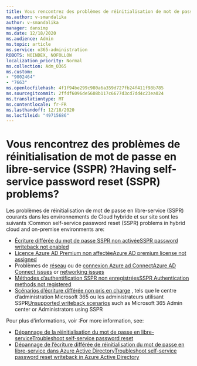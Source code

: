 ```yaml
---
title: Vous rencontrez des problèmes de réinitialisation de mot de passe en libre-service (SSPR) ?
ms.author: v-smandalika
author: v-smandalika
manager: dansimp
ms.date: 12/18/2020
ms.audience: Admin
ms.topic: article
ms.service: o365-administration
ROBOTS: NOINDEX, NOFOLLOW
localization_priority: Normal
ms.collection: Adm_O365
ms.custom:
- "9002464"
- "7663"
ms.openlocfilehash: 4f1f94be299c980a6a359d727fb24f411f98b785
ms.sourcegitcommit: 2ffdf6096de5608b117c6677d3cd7dd4c23ea024
ms.translationtype: MT
ms.contentlocale: fr-FR
ms.lasthandoff: 12/18/2020
ms.locfileid: "49715686"
---
```

# <a name="having-self-service-password-reset-sspr-problems"></a><span data-ttu-id="8dd61-102">Vous rencontrez des problèmes de réinitialisation de mot de passe en libre-service (SSPR) ?</span><span class="sxs-lookup"><span data-stu-id="8dd61-102">Having self-service password reset (SSPR) problems?</span></span>

<span data-ttu-id="8dd61-103">Les problèmes de réinitialisation de mot de passe en libre-service (SSPR) courants dans les environnements de Cloud hybride et sur site sont les suivants :</span><span class="sxs-lookup"><span data-stu-id="8dd61-103">Common self-service password reset (SSPR) problems in hybrid cloud and on-premise environments are:</span></span>

- [<span data-ttu-id="8dd61-104">Écriture différée du mot de passe SSPR non activée</span><span class="sxs-lookup"><span data-stu-id="8dd61-104">SSPR password writeback not enabled</span></span>](https://docs.microsoft.com/azure/active-directory/authentication/tutorial-enable-sspr-writeback)
- [<span data-ttu-id="8dd61-105">Licence Azure AD Premium non affectée</span><span class="sxs-lookup"><span data-stu-id="8dd61-105">Azure AD premium license not assigned</span></span>](https://docs.microsoft.com/azure/active-directory/authentication/concept-sspr-licensing)
- <span data-ttu-id="8dd61-106">Problèmes de [réseau](https://docs.microsoft.com/azure/active-directory/hybrid/tshoot-connect-connectivity) ou de [connexion Azure ad Connect](https://docs.microsoft.com/azure/active-directory/hybrid/tshoot-connect-sync-errors)</span><span class="sxs-lookup"><span data-stu-id="8dd61-106">[Azure AD Connect issues](https://docs.microsoft.com/azure/active-directory/hybrid/tshoot-connect-sync-errors) or [networking issues](https://docs.microsoft.com/azure/active-directory/hybrid/tshoot-connect-connectivity)</span></span>
- [<span data-ttu-id="8dd61-107">Méthodes d’authentification SSPR non enregistrées</span><span class="sxs-lookup"><span data-stu-id="8dd61-107">SSPR Authentication methods not registered</span></span>](https://mysignins.microsoft.com/security-info)
- <span data-ttu-id="8dd61-108">[Scénarios d’écriture différée non pris en charge](https://docs.microsoft.com/azure/active-directory/authentication/concept-sspr-writeback#unsupported-writeback-operations) , tels que le centre d’administration Microsoft 365 ou les administrateurs utilisant SSPR</span><span class="sxs-lookup"><span data-stu-id="8dd61-108">[Unsupported writeback scenarios](https://docs.microsoft.com/azure/active-directory/authentication/concept-sspr-writeback#unsupported-writeback-operations) such as Microsoft 365 Admin center or Administrators using SSPR</span></span>


<span data-ttu-id="8dd61-109">Pour plus d’informations, voir :</span><span class="sxs-lookup"><span data-stu-id="8dd61-109">For more information, see:</span></span>

- [<span data-ttu-id="8dd61-110">Dépannage de la réinitialisation du mot de passe en libre-service</span><span class="sxs-lookup"><span data-stu-id="8dd61-110">Troubleshoot self-service password reset</span></span>](https://docs.microsoft.com/azure/active-directory/authentication/troubleshoot-sspr)
- [<span data-ttu-id="8dd61-111">Dépannage de l’écriture différée de réinitialisation du mot de passe en libre-service dans Azure Active Directory</span><span class="sxs-lookup"><span data-stu-id="8dd61-111">Troubleshoot self-service password reset writeback in Azure Active Directory</span></span>](https://docs.microsoft.com/azure/active-directory/authentication/troubleshoot-sspr-writeback)
